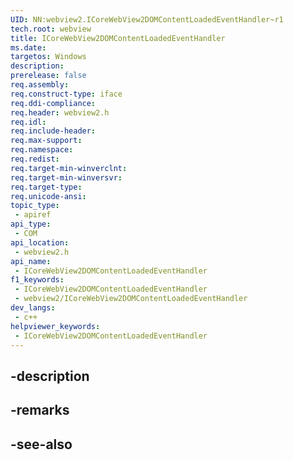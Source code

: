 ```yaml
---
UID: NN:webview2.ICoreWebView2DOMContentLoadedEventHandler~r1
tech.root: webview
title: ICoreWebView2DOMContentLoadedEventHandler
ms.date: 
targetos: Windows
description: 
prerelease: false
req.assembly: 
req.construct-type: iface
req.ddi-compliance: 
req.header: webview2.h
req.idl: 
req.include-header: 
req.max-support: 
req.namespace: 
req.redist: 
req.target-min-winverclnt: 
req.target-min-winversvr: 
req.target-type: 
req.unicode-ansi: 
topic_type:
 - apiref
api_type:
 - COM
api_location:
 - webview2.h
api_name:
 - ICoreWebView2DOMContentLoadedEventHandler
f1_keywords:
 - ICoreWebView2DOMContentLoadedEventHandler
 - webview2/ICoreWebView2DOMContentLoadedEventHandler
dev_langs:
 - c++
helpviewer_keywords:
 - ICoreWebView2DOMContentLoadedEventHandler
---
```


## -description

## -remarks

## -see-also

